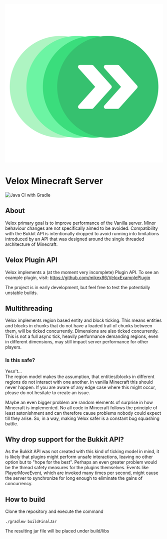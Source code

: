 ![Velox Server](https://github.com/mikex86/Velox/blob/master/images/velox_logo.svg)

# Velox Minecraft Server
![Java CI with Gradle](https://github.com/mikex86/Velox/workflows/Java%20CI%20with%20Gradle/badge.svg)
## About

Velox primary goal is to improve performance of the Vanilla server.
Minor behaviour changes are not specifically aimed to be avoided.
Compatibility with the Bukkit API is intentionally dropped to avoid running
into limitations introduced by an API that was designed around the single threaded architecture
of Minecraft.


## Velox Plugin API

Velox implements a (at the moment very incomplete) Plugin API.
To see an example plugin, visit: https://github.com/mikex86/VeloxExamplePlugin

The project is in early development, but feel free to test the potentially unstable 
builds.


## Multithreading
Velox implements region based entity and block ticking. This means entities and blocks in chunks that do not have
a loaded trail of chunks between them, will be ticked concurrently.
Dimensions are also ticked concurrently.
This is not a full async tick, heavily performance demanding regions, even in different dimensions, may still impact
server performance for other players.

### Is this safe?
Yesn't...<br>
The region model makes the assumption, that entities/blocks in different regions do not interact with one
another. In vanilla Minecraft this should never happen. If you are aware of any edge case
where this might occur, please do not hesitate to create an issue.

Maybe an even bigger problem are random elements of surprise in how Minecraft is implemented.
No all code in Minecraft follows the principle of least astonishment and can therefore cause problems 
nobody could expect till they arise. So, in a way, making Velox safer is a constant bug squashing battle.

## Why drop support for the Bukkit API?

As the Bukkit API was not created with this kind of ticking model in mind,
it is likely that plugins might perform unsafe interactions, leaving no other option but to "hope for the best".
Perhaps an even greater problem would be the thread safety measures for the plugins themselves.
Events like PlayerMoveEvent, which are invoked many times per second, might cause the server
to synchronize for long enough to eliminate the gains of concurrency.


## How to build
Clone the repository and execute the command

```./gradlew buildFinalJar```

The resulting jar file will be placed under build/libs
